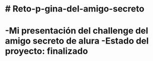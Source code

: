 <h1># Reto-p-gina-del-amigo-secreto<h1>
-Mi presentación del challenge  del amigo secreto de alura 
-Estado del proyecto: finalizado
